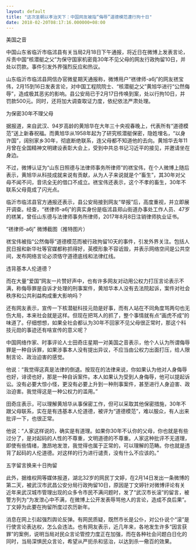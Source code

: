 ```yaml
---
layout: default
title: "这次圣朝以孝治天下：中国网友被指“侮辱”道德模范遭行拘十日"
date: 2018-02-20T08:17:16.000000+08:00
---
```


美国之音

中国山东省临沂市临沭县有关当局2月18日下午通报，将近日在微博上发表言论，斥责中国“核潜艇之父”为保守国家机密竟30年不见父母的网友行政拘留10日，并处以罚款。事件引发外界强烈反应和热议。

山东临沂市临沭县网信办官微星期天通报称，微博用户“禚律师-a6j”的网友禚宝伟，2月15到16日发表言论，对中国工程院院士、“核潜艇之父”黄旭华进行“公然侮辱”，造成极其恶劣的影响。县公安局已于2月17日传唤到案，处以行拘10日，并罚款500元。同时，还将加大调查取证力度，依纪依法严肃处理。

为保密30年不理父母

据报道，来自武汉、94岁高龄的黄旭华在大年三十央视春晚上，代表所有“道德模范”送上新春祝福。而黄旭华从1958年起为了研究核潜艇保密，隐姓埋名，“以身许国”，阔别家乡30年，彻底断绝联系，连父母都不知道他的去向。黄旭华去年11月曾在全国精神文明建设表彰大会上，受到中共总书记习近平的接见，并邀请坐在身边。

不过，微博认证为“山东日照德与法律师事务所律师”的禚宝伟，在个人微博上随后表示，黄旭华从科技成就来说有贡献，从为人子来说就是个“畜生”，其30年对父母不闻不问，音讯全无的借口不成立。禚宝伟还表示，这个不孝的畜生，30年不联系父母竟成了闪光点。

临沂市临沭县官方通报还表示，县公安局接到网友“举报”后，高度重视，并立即展开调查。经查，“禚律师-a6j”的真实身份是临沭县郑山街道办事处工作人员、47岁的禚某，曾任山东德与法律师事务所律师，2017年8月8日注销律师执业证书。


“禚律师-a6j” 微博截图（推特图片）

禚宝伟被指“公然侮辱”道德模范而被行政拘留10天的事件，引发外界关注。包括人民日报和新华社等官媒都称抓得好，英模形象不容诋毁，并表示网络空间是公共空间，发布网络言论必须恪守道德底线和法律红线。

违背基本人伦道德？

而在大量“爱国”网友一片赞好声中，也有许多网友对动用公权力打压言论表示不满，称侮辱罪是自诉才处理的刑事案件，黄旭华本人没有去法院起诉，案件对社会秩序和公共利益构成重大影响吗？

还有网友表示，宣传一下核潜艇科技元勋是好事，而有人站在不同角度骂两句也无伤大局，本来社会就是这样。但现在把骂人的抓了，整个事情就有点“画虎不成”的味道了。仔细想想，如果全社会都认为30年不回家不见父母很正常时，那这个科技元勋的事迹还有啥宣传的意义呢？

中国网络作家、时事评论人士田奇庄星期一对美国之音表示，他个人认为所谓侮辱罪是一种自诉罪，如果涉事本人没有提出异议，不应当由公权力出面打压，给人限制言论、政治迫害的感觉。

他说：“我觉得这真是法律的倒退。按现在的法律来说，你如果认为他对人身侮辱也好，诽谤也好，那是一种自诉案件。本人如果认为受到人身侮辱，他可以提起诉讼。没有必要大惊小怪，更没有必要上升到一种刑事案件，甚至进行人身迫害、政治迫害。我觉得这是一种公权力的滥用。”

田奇庄表示，可以理解黄旭华从事保密工作，但可以采取其他保密措施，30年不跟父母联系，实在是有违基本人伦道德，被评为“道德模范”，难以服众，有人出来批评一下，也很正常。

他说：“人家这样说的，确实是有道理。如果你30年不认你的父母，你也就是有些过分了，是对起码的人性的不尊重，文明道德的不尊重。人家这种批评不无道理，即使有些情绪，激昂地发泄，我觉得也属于正常的，可以理解的范畴。你也就是违背了起码的人伦道德。对这样的行为进行谴责，没有什么不应该的。”

五字留言换来十日拘留

此外，据维权网等媒体报道，湖北32岁的网民丁文婷，在2月14日发出一条微博的第二天，被武汉市武昌公安分局行政拘留10日，原因是丁文婷针对微博评论有关近年来武汉城市管理出现的众多令市民不满问题时，发了“武汉市长滚”的留言，被警方列为“为发泄心中不满，在微博上公开发表辱骂他人的言论，造成不良后果”。丁文婷为此要在拘留所度过农历新年。

消息在网上引起强烈舆论反弹。有网民质疑，既然市长是公仆，对公仆说个“滚”是行使言论表达权，怎么会违法。也有网友表示，近几年来，各地发生许多“因言获罪”的案例，说明当局对民众言论管控力度正在加强，而在各种社会问题白日化的同时，当局深惧民众言论，希望从严扼杀和惩治，以达到杀一儆百的效果。

